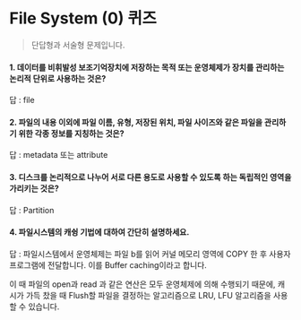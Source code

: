 # File System (0) 퀴즈
> 단답형과 서술형 문제입니다.


#### 1. 데이터를 비휘발성 보조기억장치에 저장하는 목적 또는 운영체제가 장치를 관리하는 논리적 단위로 사용하는 것은? 

답 : file

#### 2. 파일의 내용 이외에 파일 이름, 유형, 저장된 위치, 파일 사이즈와 같은 파일을 관리하기 위한 각종 정보를 지칭하는 것은?

답 : metadata 또는 attribute

#### 3. 디스크를 논리적으로 나누어 서로 다른 용도로 사용할 수 있도록 하는 독립적인 영역을 가리키는 것은?

답 : Partition

#### 4. 파일시스템의 캐슁 기법에 대하여 간단히 설명하세요.

답 : 파일시스템에서 운영체제는 파일 b를 읽어 커널 메모리 영역에 COPY 한 후 사용자 프로그램에 전달합니다. 이를 Buffer caching이라고 합니다.

이 때 파일의 open과 read 과 같은 연산은 모두 운영체제에 의해 수행되기 때문에, 캐시가 가득 찼을 때 Flush할 파일을 결정하는 알고리즘으로 LRU, LFU 알고리즘을 사용할 수 있습니다.
